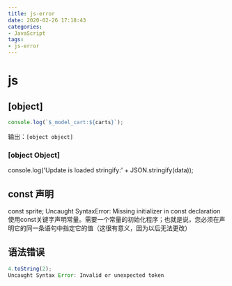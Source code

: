 ```yaml
---
title: js-error
date: 2020-02-26 17:18:43
categories:
- JavaScript
tags:
- js-error
---
```


# js
## [object]
``` js
console.log(`$_model_cart:${carts}`);
```
输出：`[object object]`

### [object Object]
console.log('Update is loaded stringify:' + JSON.stringify(data));

## const 声明
const sprite;
Uncaught SyntaxError: Missing initializer in const declaration
使用const关键字声明常量。需要一个常量的初始化程序；也就是说，您必须在声明它的同一条语句中指定它的值（这很有意义，因为以后无法更改）

## 语法错误
``` js
4.toString(2);
Uncaught Syntax Error: Invalid or unexpected token
```
